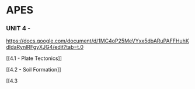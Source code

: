 # APES

### UNIT 4 -

<https://docs.google.com/document/d/1MC4oP25MeVYxx5dbARuPAFFHuhKdIdaRynlRFgyXJG4/edit?tab=t.0>

[[4.1 - Plate Tectonics]]

[[4.2 - Soil Formation]]

\[\[4.3